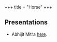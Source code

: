 +++
title = "Horse"
+++

## Presentations
- Abhijit Mitra [here](https://www.youtube.com/watch?v=xSsSjwjwcAM).



